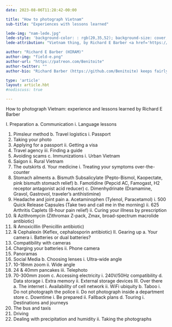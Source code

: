 ```yaml
---
date: 2023-08-06T11:28:42-00:00 

title: "How to photograph Vietnam"
sub-title: "Experiences with lessons learned"

lede-img: "nam-lede.jpg"
lede-style: 'background-color: : rgb(20,35,52); background-size: cover;'
lede-attribution: "Vietnam thing, by Richard E Barber <a href='https://creativecommons.org/licenses/by-nc/4.0/' class='cc' title='Licensed under Creative Commons Attribution-NonCommercial 4.0 International License'>cbn</a>"

author: "Richard E Barber (HIRAM)"
author-img: "field-e.png"
author-url: "https://patreon.com/Benitoite"
author-twitter: ""
author-bio: "Richard Barber (https://github.com/Benitoite) keeps fairly busy producing signed and notarized universal MacOS application bundles for RawTherapee, LuminanceHDR, Filmulator, HDRMerge and other great free photography software.  If you love free software, consider joining his Patreon, https://patreon.com/Benitoite"

type: 'article'
layout: article.hbt
#nodiscuss: true

---
```





How to photograph Vietnam: experience and lessons learned
by Richard E Barber

I.	Preparation
a.	Communication
i.	Language lessons
1.	Pimsleur method
b.	Travel logistics
i.	Passport
1.	Taking your photo
2.	Applying for a passport
ii.	Getting a visa
1.	Travel agency
iii.	Finding a guide
1.	Avoiding scams
c.	Immunizations
i.	Urban Vietnam
1.	Saigon
ii.	Rural Vietnam
1.	The outskirts
d.	Your medicine
i.	Treating your symptoms over-the-counter
1.	Stomach ailments
a.	Bismuth Subsalicylate  (Pepto-Bismol, Kaopectate, pink bismuth stomach relief)
b.	Famotidine (Pepcid AC, Famogast, H2 receptor antagonist acid reducer)
c.	Dimenhydrinate (Dramamine, Gravol, Gastrovol, traveler’s antihistimine)
2.	Headache and joint pain
a.	Acetaminophen (Tylenol, Paracetamol)
i.	500 Quick Release Capsules (Take two and call me in the morning)
ii.	625 Arthritis Caplets (8-hour pain relief)
ii.	Curing your illness by prescription
1.	℞ Azithromycin (Zithromax Z-pack, Zmax, broad-spectrum macrolide antibiotic)
2.	℞ Amoxicillin (Penicillin antibiotic)
3.	℞ Cephalexin (Keflex, cephalosporin antibiotic)
II.	Gearing up
a.	Your camera
i.	Batteries or dual batteries?
1.	Compatibility with cameras
2.	Charging your batteries
ii.	Phone camera
1.	Panoramas
2.	Social Media
b.	Choosing lenses
i.	Ultra-wide angle
1.	10-18mm zoom
ii.	Wide angle
1.	24 & 40mm pancakes
iii.	Telephoto
1.	70-300mm zoom
c.	Accessing electricity
i.	240V/50Hz compatibility
d.	Data storage
i.	Extra memory
ii.	External storage devices
III.	Over there
a.	The internet
i.	Availability of cell network
ii.	WiFi ubiquity
b.	Taboo
i.	Do not photograph the police
ii.	Do not photograph inside a department store
c.	Downtime
i.	Be prepared
ii.	Fallback plans
d.	Touring
i.	Destinations and journeys
1.	The bus and taxis
2.	Driving
3.	Dealing with precipitation and humidity
ii.	Taking the photographs


